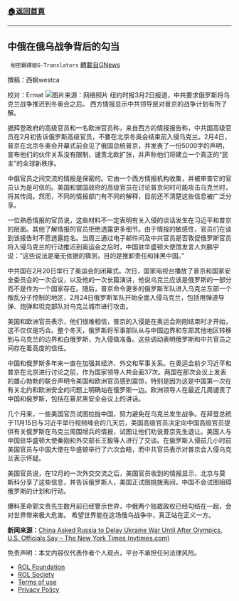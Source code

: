 ###  [:house:返回首頁](https://github.com/ourhimalayas/txt)
---


## 中俄在俄乌战争背后的勾当
` 秘密翻譯組G-Translators` [轉載自GNews](https://gnews.org/zh-hans/2096980/)

撰稿：西枫westca

校对：Ermat
![](https://assets.gnews.org/wp-content/uploads/2022/03/unnamed-3.jpg)图片来源：网络照片
纽约时报3月2日报道，中共要求俄罗斯将乌克兰战争推迟到冬奥会之后。 西方情报显示中共领导层对普京的战争计划有所了解。

据拜登政府的高级官员和一名欧洲官员称，来自西方的情报报告称，中共国高级官员在2月初告诉俄罗斯高级官员，不要在北京冬奥会结束前入侵乌克兰。2月4日，普京在北京冬奥会开幕式前会见了俄国总统普京，并发表了一份5000字的声明，宣布他们的伙伴关系没有限制，谴责北欧扩张，并声称他们将建立一个真正的“民主”的全球新秩序。

中俄官员之间交流的情报是保密的。它由一个西方情报机构收集，并被审查它的官员认为是可信的。美国和盟国政府的高级官员在讨论普京何时可能攻击乌克兰时，将其传阅。然而，不同的情报部门有不同的解释，目前还不清楚这些信息被广泛分享。

一位熟悉情报的官员说，这些材料不一定表明有关入侵的谈话发生在习近平和普京的层面。其他了解情报的官员拒绝透露更多细节。由于情报的敏感性，官员们在谈到该报告时不愿透露姓名。当周三通过电子邮件问及中共官员是否敦促俄罗斯官员将入侵乌克兰的行动推迟到奥运会之后时，中国驻华盛顿大使馆发言人刘鹏宇说：”这些说法是毫无依据的猜测，目的是推卸责任和抹黑中国。”

中共国在2月20日举行了奥运会的闭幕式。次日，国家电视台播放了普京和国家安全委员会的一次会议，以及他的一次长篇演讲，他说乌克兰应该是俄罗斯的一部分而不是作为一个国家存在。随后，普京命令更多的俄罗斯军队进入乌克兰东部一个叛乱分子控制的地区，2月24日俄罗斯军队开始全面入侵乌克兰，包括用弹道导弹、炮弹和坦克部队对乌克兰城市进行攻击。

美国和欧洲官员表示，他们很难相信，普京的入侵是在奥运会刚刚结束时才开始，这不仅仅是巧合。整个冬天，俄罗斯将军事部队从与中国边界和东部其他地区转移到与乌克兰的边界和白俄罗斯，为入侵做准备。这些调动表明俄罗斯和中共官员之间存在着高度的信任。

中国和俄罗斯多年来一直在加强其经济、外交和军事关系。在奥运会前夕习近平和普京在北京进行讨论之前，作为国家领导人共会面37次。两国在那次会议上发表的雄心勃勃的联合声明令美国和欧洲官员感到震惊，特别是因为这是中国第一次在有关北约和欧洲安全的问题上明确站在俄罗斯一边。欧洲领导人在最近几周谴责了中国和俄罗斯，包括在慕尼黑安全会议上的讲话。

几个月来，一些美国官员试图拉拢中国，努力避免在乌克兰发生战争。在拜登总统于11月15日与习近平举行视频峰会的几天后，美国高级官员决定向中国高级官员提供有关俄罗斯在乌克兰周围增兵的情报，试图让他们劝说普京先生退让。美国人与中国驻华盛顿大使秦刚和外交部长王毅等人进行了交谈。在俄罗斯入侵前几小时前美国官员与中国大使在华盛顿举行了六次会晤，而中共官员表示对普京会入侵乌克兰表示怀疑。

美国官员说，在12月的一次外交交流之后，美国官员收到的情报显示，北京与莫斯科分享了这些信息，并告诉俄罗斯人，美国正试图挑拨离间，中国不会试图阻碍俄罗斯的计划和行动。

爆料革命郭文贵先生数月前已经警示世界，中俄两个独裁政权已经勾结在一起，会对世界带来极大危害。 希望世界能在这场俄乌战争中，真正站在正义一方。

**新闻来源：**[China Asked Russia to Delay Ukraine War Until After Olympics, U.S. Officials Say – The New York Times (nytimes.com)](https://www.nytimes.com/2022/03/02/us/politics/russia-ukraine-china.html)

 

免责声明：本文内容仅代表作者个人观点，平台不承担任何法律风险。

- [ROL Foundation](https://rolfoundation.org/)
- [ROL Society](https://rolsociety.org/)
- [Terms of use](https://gnews.org/terms-of-use-3/)
- [Privacy Policy](https://gnews.org/privacy-policy/)
